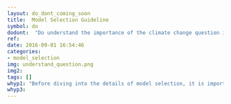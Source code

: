```yaml
---
layout: do_dont_coming_soon
title:  Model Selection Guideline
symbol: do
dodont:  "Do understand the importance of the climate change question in model selection "
ref:  
date: 2016-09-01 16:54:46
categories:
- model_selection
img: understand_question.png
img2: 
tags: []
whyp1: "Before diving into the details of model selection, it is important to know the questions the climate change study is asking. This will help determine the level of detail that fits one’s needs and resources and define evaluation criteria beforehand.  Then model selection can proceed by identifying models at each link in the modeling chain (along with resolution and number of realizations) appropriate to capture the climate change response of the variables needed to answer the questions. Some model experiments are appropriate and reliable for certain questions but not others.  Knowing this ahead of time can save time and agony."
whyp3:
---
```

